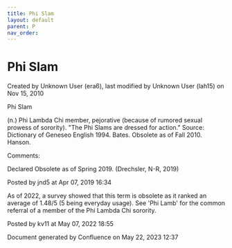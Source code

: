 ```yaml
---
title: Phi Slam
layout: default
parent: P
nav_order:
---
```


# Phi Slam

Created by  Unknown User (era6), last modified by  Unknown User (lah15) on Nov 15, 2010

Phi Slam

(n.) Phi Lambda Chi member, pejorative (because of rumored sexual prowess of sorority). &quot;The Phi Slams are dressed for action.&quot; Source: Dictionary of Geneseo English 1994. Bates. Obsolete as of Fall 2010. Hanson.

Comments:

Declared Obsolete as of Spring 2019. (Drechsler, N-R, 2019)

Posted by jnd5 at Apr 07, 2019 16:34

As of 2022, a survey showed that this term is obsolete as it ranked an average of 1.48/5 (5 being everyday usage). See 'Phi Lamb' for the common referral of a member of the Phi Lambda Chi sorority. 

Posted by kv11 at May 07, 2022 18:55

Document generated by Confluence on May 22, 2023 12:37


